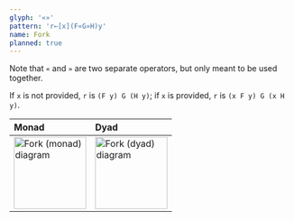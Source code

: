 ```yaml
---
glyph: '«»'
pattern: 'r←[x](F«G»H)y'
name: Fork
planned: true
---
```


Note that `«` and `»` are two separate operators, but only meant to be used together.

If `x` is not provided, `r` is `(F y) G (H y)`; if `x` is provided, `r` is `(x F y) G (x H y)`.

|Monad|Dyad|
|:----|:---|
|<img src="/combinators/fork_1.svg" width="128" alt="Fork (monad) diagram">|<img src="/combinators/fork_2.svg" width="128" alt="Fork (dyad) diagram">|